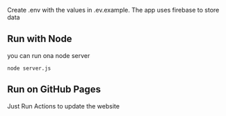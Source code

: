 Create .env with the values in .ev.example. The app uses firebase to store data

## Run with Node

you can run ona node server

```
node server.js
```

## Run on GitHub Pages

Just Run Actions to update the website
